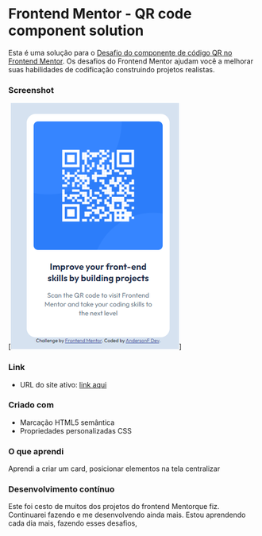 # Frontend Mentor - QR code component solution
Esta é uma solução para o [Desafio do componente de código QR no Frontend Mentor](https://www.frontendmentor.io/challenges/recipe-page-KiTsR8QQKm). Os desafios do Frontend Mentor ajudam você a melhorar suas habilidades de codificação construindo projetos realistas.


### Screenshot

[<img src="./images/Screenshot_30.png" alt="gif da tela inicial do projeto cartão de resumo do pedido no Frontend Mentor">]



### Link


- URL do site ativo: [link aqui](https://andersonf-dev.github.io/stats-preview-card-component/)



### Criado com

- Marcação HTML5 semântica
- Propriedades personalizadas CSS




### O que aprendi

Aprendi a criar um card, posicionar elementos na tela centralizar


### Desenvolvimento contínuo

Este foi cesto de muitos dos projetos do frontend Mentorque fiz. Continuarei fazendo e me desenvolvendo ainda mais. Estou aprendendo cada dia mais, fazendo esses desafios, 
